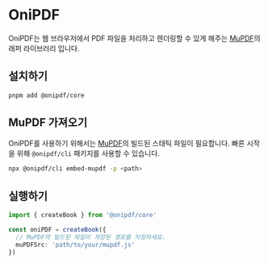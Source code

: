 # OniPDF

OniPDF는 웹 브라우저에서 PDF 파일을 처리하고 렌더링할 수 있게 해주는 [MuPDF](https://github.com/ArtifexSoftware/mupdf.js)의 래퍼 라이브러리 입니다.  

## 설치하기
```bash
pnpm add @onipdf/core
```

## MuPDF 가져오기

OniPDF를 사용하기 위해서는 [MuPDF](https://github.com/ArtifexSoftware/mupdf.js)의 빌드된 스태틱 파일이 필요합니다. 빠른 시작을 위해 ```@onipdf/cli``` 패키지를 사용할 수 있습니다.
```bash
npx @onipdf/cli embed-mupdf -p <path>
```

## 실행하기
```ts
import { createBook } from '@onipdf/core'

const oniPDF = createBook({
  // MuPDF의 빌드된 파일이 저장된 경로를 지정하세요.
  muPDFSrc: 'path/to/your/mupdf.js'
})
```